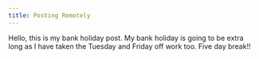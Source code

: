 ```yaml
---
title: Posting Remotely
---
```

Hello, this is my bank holiday post. My bank holiday is going to be extra long as I have taken the Tuesday and Friday
off work too. Five day break!!
